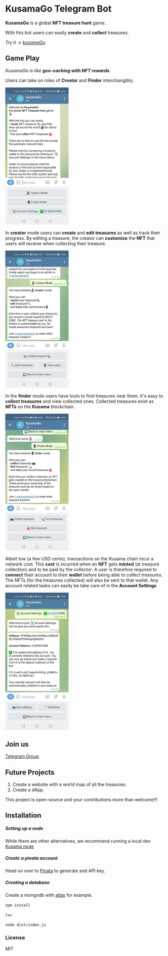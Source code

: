 # KusamaGo Telegram Bot

**KusamaGo** is a global **NFT treasure hunt** game. 

With this bot users can easily **create** and **collect** treasures.

*Try it -> [kusamaGo](https://t.me/kusamaGo_bot)*
## Game Play

*KusamaGo is like **geo-caching with NFT rewards***.

Users can take on roles of **Creator** and **Finder** interchangibly.

<img src="./assets/mainMenu.jpg?raw=true" width="200" alt="Main Menu">

In **creator** mode users can **create** and **edit treasures** as well as track their progress. By editing a treasure, the creator can **customize** the **NFT** that users will receive when collecting their treasure.

<img src="./assets/creatorMenu.jpg?raw=true" width="200" alt="Creator Menu">

In the **finder** mode users have tools to find treasures near them. It's easy to **collect treasures** and view collected ones. Collected treasures exist as **NFTs** on the **Kusama** blockchain.

<img src="./assets/finderMenu.jpg?raw=true" width="200" alt="Finder Menu">

Albeit low (a few USD cents), transactions on the Kusama chain incur a network cost. This **cost** is incurred when an **NFT** gets **minted** (at treasure collection) and to be paid by the collector. A user is therefore required to **connect** their account to their **wallet** before being able to collect treasures. The NFTs (for the treasures collected) will also be sent to that wallet. Any account related tasks can easily be take care of in the **Account Settings**

<img src="./assets/accountSettings.jpg?raw=true" width="200" alt="Account Settings">

## Join us
[Telegram Group](https://t.me/kusamaGo)

## Future Projects
1. Create a website with a world map of all the treasures.
2. Create a dApp.

This project is open-source and your contributions more than welcome!!!

## Installation
##### Setting up a node
While there are other alternatives, we recommend running a local dev [Kusama node](https://guide.kusama.network/docs/maintain-sync/)

##### Create a pinata account
Head on over to [Pinata](https://www.pinata.cloud/) to generate and API key.

##### Creating a database
Create a mongodb with [atlas](https://www.mongodb.com/atlas/database) for example.

```npm install```

```tsc```

```node dist/index.js```

### License
MIT
